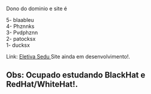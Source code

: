 Dono do dominio e site é  <br>

5- blaableu <br>
4- Phznnks <br>
3- Pvdphznn <br> 
2- patocksx <br>
1- ducksx <br>

Link: <a href="https://patocksx.cloud/Projetos/EletivaSedu/client/main/"> Eletiva Sedu </a> Site  ainda em desenvolvimento!. <br>



<h2> Obs: Ocupado estudando BlackHat e RedHat/WhiteHat!. </h2>


